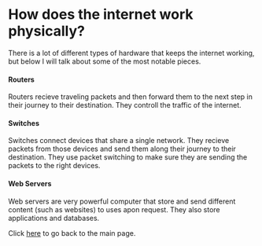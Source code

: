 # How does the internet work physically?
There is a lot of different types of hardware that keeps the internet working, but below I will talk about some of the most notable pieces.
#### Routers
Routers recieve traveling packets and then forward them to the next step in their journey to their destination. They controll the traffic of the internet.  
  
#### Switches
Switches connect devices that share a single network. They recieve packets from those devices and send them along their journey to their destination. They use packet switching to make sure they are sending the packets to the right devices.  
  
#### Web Servers
Web servers are very powerful computer that store and send different content (such as websites) to uses apon request. They also store applications and databases. 
  
Click [here](README.md) to go back to the main page.
